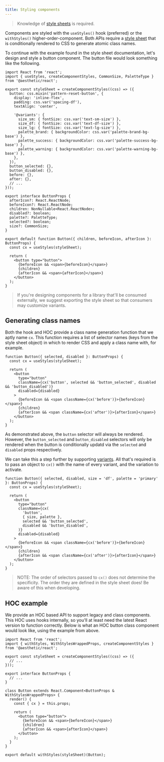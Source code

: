 ```yaml
---
title: Styling components
---
```


> Knowledge of [style sheets](../../development/style-sheets.md) is required.

Components are styled with the `useStyles()` hook (preferred) or the `withStyles()`
higher-order-component. Both APIs require a
[style sheet](../../development/style-sheets/components.md) that is conditionally rendered to CSS to
generate atomic class names.

To continue with the example found in the style sheet documentation, let's design and style a button
component. The button file would look something like the following.

```tsx
import React from 'react';
import { useStyles, createComponentStyles, CommonSize, PaletteType } from '@aesthetic/react';

export const styleSheet = createComponentStyles((css) => ({
  button: css.mixin('pattern-reset-button', {
    display: 'inline-flex',
    padding: css.var('spacing-df'),
    textAlign: 'center',

    '@variants': {
      size_sm: { fontSize: css.var('text-sm-size') },
      size_df: { fontSize: css.var('text-df-size') },
      size_lg: { fontSize: css.var('text-lg-size') },
      palette_brand: { backgroundColor: css.var('palette-brand-bg-base') },
      palette_success: { backgroundColor: css.var('palette-success-bg-base') },
      palette_warning: { backgroundColor: css.var('palette-warning-bg-base') },
    },
  }),
  button_selected: {},
  button_disabled: {},
  before: {},
  after: {},
  // ...
}));

export interface ButtonProps {
  afterIcon?: React.ReactNode;
  beforeIcon?: React.ReactNode;
  children: NonNullable<React.ReactNode>;
  disabled?: boolean;
  palette?: PaletteType;
  selected?: boolean;
  size?: CommonSize;
}

export default function Button({ children, beforeIcon, afterIcon }: ButtonProps) {
  const cx = useStyles(styleSheet);

  return (
    <button type="button">
      {beforeIcon && <span>{beforeIcon}</span>}
      {children}
      {afterIcon && <span>{afterIcon}</span>}
    </button>
  );
}
```

> If you're designing components for a library that'll be consumed externally, we suggest exporting
> the style sheet so that consumers may customize variants.

## Generating class names

Both the hook and HOC provide a class name generation function that we aptly name `cx`. This
function requires a list of selector names (keys from the style sheet object) in which to render CSS
and apply a class name with, for example.

```tsx
function Button({ selected, disabled }: ButtonProps) {
  const cx = useStyles(styleSheet);

  return (
    <button
      type="button"
      className={cx('button', selected && 'button_selected', disabled && 'button_disabled')}
      disabled={disabled}
    >
      {beforeIcon && <span className={cx('before')}>{beforeIcon}</span>}
      {children}
      {afterIcon && <span className={cx('after')}>{afterIcon}</span>}
    </button>
  );
}
```

As demonstrated above, the `button` selector will always be rendered. However, the `button_selected`
and `button_disabled` selectors will only be rendered when the button is conditionally updatd via
the `selected` and `disabled` props respectively.

We can take this a step further by supporting
[variants](../../development/style-sheets/components.md#variants). All that's required is to pass an
object to `cx()` with the name of every variant, and the variation to activate.

```tsx
function Button({ selected, disabled, size = 'df', palette = 'primary' }: ButtonProps) {
  const cx = useStyles(styleSheet);

  return (
    <button
      type="button"
      className={cx(
        'button',
        { size, palette },
        selected && 'button_selected',
        disabled && 'button_disabled',
      )}
      disabled={disabled}
    >
      {beforeIcon && <span className={cx('before')}>{beforeIcon}</span>}
      {children}
      {afterIcon && <span className={cx('after')}>{afterIcon}</span>}
    </button>
  );
}
```

> NOTE: The order of selectors passed to `cx()` does not determine the specificity. The order they
> are defined in the style sheet does! Be aware of this when developing.

## HOC example

We provide an HOC based API to support legacy and class components. This HOC uses hooks internally,
so you'll at least need the latest React version to function correctly. Below is what an HOC button
class component would look like, using the example from above.

```tsx
import React from 'react';
import { withStyles, WithStylesWrappedProps, createComponentStyles } from '@aesthetic/react';

export const styleSheet = createComponentStyles((css) => ({
  // ...
}));

export interface ButtonProps {
  // ...
}

class Button extends React.Component<ButtonProps & WithStylesWrappedProps> {
  render() {
    const { cx } = this.props;

    return (
      <button type="button">
        {beforeIcon && <span>{beforeIcon}</span>}
        {children}
        {afterIcon && <span>{afterIcon}</span>}
      </button>
    );
  }
}

export default withStyles(styleSheet)(Button);
```
